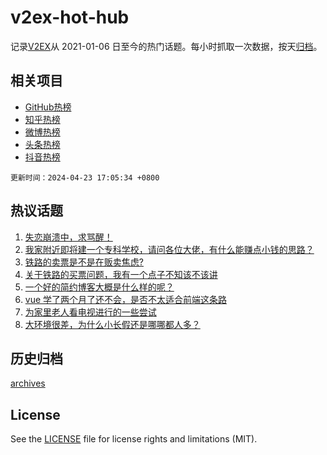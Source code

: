 # v2ex-hot-hub

 记录[V2EX](https://www.v2ex.com/)从 2021-01-06 日至今的热门话题。每小时抓取一次数据，按天[归档](archives)。
 
 ## 相关项目

- [GitHub热榜](https://github.com/it985/github-hot-hub)
- [知乎热榜](https://github.com/it985/zhihu-hot-hub)
- [微博热榜](https://github.com/it985/weibo-hot-hub)
- [头条热榜](https://github.com/it985/toutiao-hot-hub)
- [抖音热榜](https://github.com/it985/douyin-hot-hub)


 `更新时间：2024-04-23 17:05:34 +0800`

## 热议话题

1. [失恋崩溃中，求骂醒！](https://www.v2ex.com/t/1034891)
1. [我家附近即将建一个专科学校，请问各位大佬，有什么能赚点小钱的思路？](https://www.v2ex.com/t/1034899)
1. [铁路的卖票是不是在贩卖焦虑?](https://www.v2ex.com/t/1034733)
1. [关于铁路的买票问题，我有一个点子不知该不该讲](https://www.v2ex.com/t/1034821)
1. [一个好的简约博客大概是什么样的呢？](https://www.v2ex.com/t/1034691)
1. [vue 学了两个月了还不会，是否不太适合前端这条路](https://www.v2ex.com/t/1034933)
1. [为家里老人看电视进行的一些尝试](https://www.v2ex.com/t/1034726)
1. [大环境很差，为什么小长假还是哪哪都人多？](https://www.v2ex.com/t/1034904)

## 历史归档

[archives](archives)

## License

See the [LICENSE](LICENSE) file for license rights and limitations (MIT).
